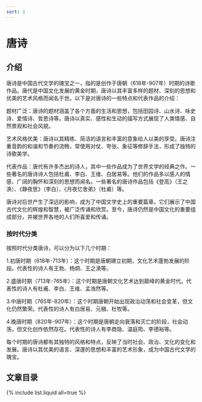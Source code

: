 ```yaml
---
sort: 1
---
```

# 唐诗

## 介绍
唐诗是中国古代文学的瑰宝之一，指的是创作于唐朝（618年-907年）时期的诗歌作品。唐代是中国文化发展的黄金时期，唐诗以其丰富多样的题材、深刻的思想和优美的艺术风格而闻名于世。以下是对唐诗的一些特点和代表作品的介绍：

题材广泛：唐诗的题材涵盖了各个方面的生活和思想，包括田园诗、山水诗、咏史诗、爱情诗、哲思诗等。唐诗以真实、感性和生动的描写方式展现了人类情感、自然景观和社会风貌。

艺术风格优美：唐诗以其精练、简洁的语言和丰富的意象给人以美的享受。唐诗注重音韵的和谐和节奏的流畅，常使用对仗、夸张、象征等修辞手法，形成了独特的诗歌美学。

代表作品：唐代有许多杰出的诗人，其中一些作品成为了世界文学的经典之作。一些著名的唐诗诗人包括杜甫、李白、王维、白居易等。他们的作品多以感人的情感、广阔的胸怀和深刻的思想而闻名。一些著名的唐诗作品包括《登高》（王之涣）、《静夜思》（李白）、《月夜忆舍弟》（杜甫）等。

唐诗对后世产生了深远的影响，成为了中国文学史上的重要篇章。它们展示了中国古代文化的辉煌和智慧，被广泛传诵和欣赏。至今，唐诗仍然是中国文化的重要组成部分，并被世界各地的人们所喜爱和传诵。

### 按时代分类

按照时代分类唐诗，可以分为以下几个时期：

1.初唐时期（618年-713年）：这个时期是唐朝建立初期，文化艺术蓬勃发展的阶段。代表性的诗人有王勃、杨炯、王之涣等。

2.盛唐时期（713年-765年）：这个时期是唐朝文化艺术达到巅峰的黄金时代。代表性的诗人有杜甫、李白、王维、孟浩然等。

3.中唐时期（765年-820年）：这个时期唐朝开始出现政治动荡和社会变革，但文化仍然繁荣。代表性的诗人有白居易、元稹、杜牧等。

4.晚唐时期（820年-907年）：这个时期是唐朝走向衰落和灭亡的阶段，社会动荡，但文化创作依然存在。代表性的诗人有李商隐、温庭筠、李德裕等。

每个时期的唐诗都有其独特的风格和特点，反映了当时社会、政治、文化的变化和发展。唐诗以其优美的语言、深邃的思想和丰富的艺术形象，成为中国古代文学的瑰宝。

## 文章目录

{% include list.liquid all=true %}